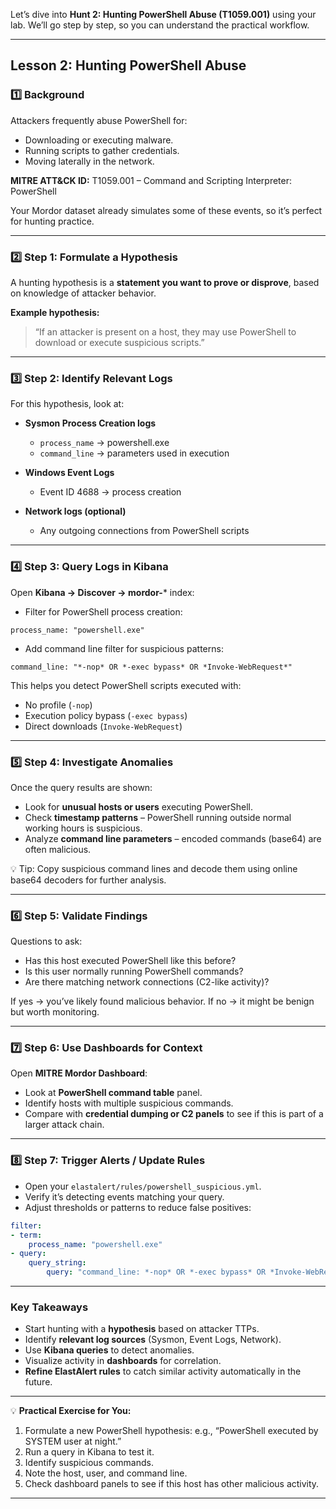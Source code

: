 Let’s dive into **Hunt 2: Hunting PowerShell Abuse (T1059.001)** using your lab. We’ll go step by step, so you can understand the practical workflow.

---

## **Lesson 2: Hunting PowerShell Abuse**

### 1️⃣ Background

Attackers frequently abuse PowerShell for:

* Downloading or executing malware.
* Running scripts to gather credentials.
* Moving laterally in the network.

**MITRE ATT&CK ID:** T1059.001 – Command and Scripting Interpreter: PowerShell

Your Mordor dataset already simulates some of these events, so it’s perfect for hunting practice.

---

### 2️⃣ Step 1: Formulate a Hypothesis

A hunting hypothesis is a **statement you want to prove or disprove**, based on knowledge of attacker behavior.

**Example hypothesis:**

> “If an attacker is present on a host, they may use PowerShell to download or execute suspicious scripts.”

---

### 3️⃣ Step 2: Identify Relevant Logs

For this hypothesis, look at:

* **Sysmon Process Creation logs**

  * `process_name` → powershell.exe
  * `command_line` → parameters used in execution
* **Windows Event Logs**

  * Event ID 4688 → process creation
* **Network logs (optional)**

  * Any outgoing connections from PowerShell scripts

---

### 4️⃣ Step 3: Query Logs in Kibana

Open **Kibana → Discover → mordor-*** index:

* Filter for PowerShell process creation:

```text
process_name: "powershell.exe"
```

* Add command line filter for suspicious patterns:

```text
command_line: "*-nop* OR *-exec bypass* OR *Invoke-WebRequest*"
```

This helps you detect PowerShell scripts executed with:

* No profile (`-nop`)
* Execution policy bypass (`-exec bypass`)
* Direct downloads (`Invoke-WebRequest`)

---

### 5️⃣ Step 4: Investigate Anomalies

Once the query results are shown:

* Look for **unusual hosts or users** executing PowerShell.
* Check **timestamp patterns** – PowerShell running outside normal working hours is suspicious.
* Analyze **command line parameters** – encoded commands (base64) are often malicious.

💡 Tip: Copy suspicious command lines and decode them using online base64 decoders for further analysis.

---

### 6️⃣ Step 5: Validate Findings

Questions to ask:

* Has this host executed PowerShell like this before?
* Is this user normally running PowerShell commands?
* Are there matching network connections (C2-like activity)?

If yes → you’ve likely found malicious behavior.
If no → it might be benign but worth monitoring.

---

### 7️⃣ Step 6: Use Dashboards for Context

Open **MITRE Mordor Dashboard**:

* Look at **PowerShell command table** panel.
* Identify hosts with multiple suspicious commands.
* Compare with **credential dumping or C2 panels** to see if this is part of a larger attack chain.

---

### 8️⃣ Step 7: Trigger Alerts / Update Rules

* Open your `elastalert/rules/powershell_suspicious.yml`.
* Verify it’s detecting events matching your query.
* Adjust thresholds or patterns to reduce false positives:

```yaml
filter:
- term:
    process_name: "powershell.exe"
- query:
    query_string:
        query: "command_line: *-nop* OR *-exec bypass* OR *Invoke-WebRequest*"
```

---

###  Key Takeaways

* Start hunting with a **hypothesis** based on attacker TTPs.
* Identify **relevant log sources** (Sysmon, Event Logs, Network).
* Use **Kibana queries** to detect anomalies.
* Visualize activity in **dashboards** for correlation.
* **Refine ElastAlert rules** to catch similar activity automatically in the future.

---

💡 **Practical Exercise for You:**

1. Formulate a new PowerShell hypothesis: e.g., “PowerShell executed by SYSTEM user at night.”
2. Run a query in Kibana to test it.
3. Identify suspicious commands.
4. Note the host, user, and command line.
5. Check dashboard panels to see if this host has other malicious activity.

---

